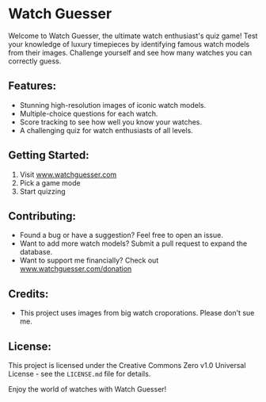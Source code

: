 # Watch Guesser

Welcome to Watch Guesser, the ultimate watch enthusiast's quiz game! Test your knowledge of luxury timepieces by identifying famous watch models from their images. Challenge yourself and see how many watches you can correctly guess.

## Features:

- Stunning high-resolution images of iconic watch models.
- Multiple-choice questions for each watch.
- Score tracking to see how well you know your watches.
- A challenging quiz for watch enthusiasts of all levels.

## Getting Started:

1. Visit www.watchguesser.com
2. Pick a game mode
3. Start quizzing

## Contributing:

- Found a bug or have a suggestion? Feel free to open an issue.
- Want to add more watch models? Submit a pull request to expand the database.
- Want to support me financially? Check out www.watchguesser.com/donation

## Credits:

- This project uses images from big watch croporations. Please don't sue me.
## License:

This project is licensed under the Creative Commons Zero v1.0 Universal License - see the `LICENSE.md` file for details.

Enjoy the world of watches with Watch Guesser!
